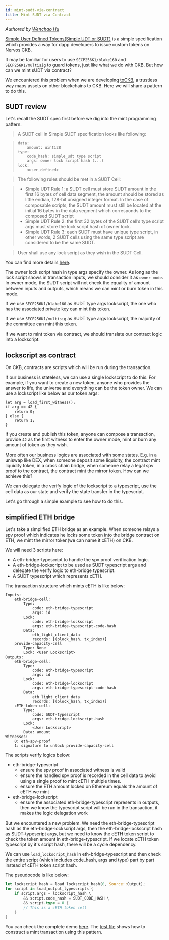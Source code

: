 ```yaml
---
id: mint-sudt-via-contract
title: Mint SUDT via Contract
---
```


*Authored by [Wenchao Hu](https://github.com/huwenchao)*

[Simple User Defined Tokens(Simple UDT or SUDT)](https://talk.nervos.org/t/rfc-simple-udt-draft-spec/4333) is a simple specification which provides a way for dapp developers to issue custom tokens on Nervos CKB.

It may be familiar for users to use `SECP256K1/blake160` and `SECP256K1/multisig` to guard tokens, just like what we do with CKB. But how can we mint sUDT via contract?

We encountered this problem when we are developing [toCKB](https://github.com/nervosnetwork/toCKB), a trustless way maps assets on other blockchains to CKB. Here we will share a pattern to do this.

## SUDT review

Let's recall the SUDT spec first before we dig into the mint programming pattern.

> A SUDT cell in Simple SUDT specification looks like following:

> ```
> data:
>     amount: uint128
> type:
>     code_hash: simple_udt type script
>     args: owner lock script hash (...)
> lock:
>     <user_defined>
> ```

> The following rules should be met in a SUDT Cell:

> - Simple UDT Rule 1: a SUDT cell must store SUDT amount in the first 16 bytes of cell data segment, the amount should be stored as little endian, 128-bit unsigned integer format. In the case of composable scripts, the SUDT amount must still be located at the initial 16 bytes in the data segment which corresponds to the composed SUDT script
> - Simple UDT Rule 2: the first 32 bytes of the SUDT cell’s type script args must store the lock script hash of owner lock.
> - Simple UDT Rule 3: each SUDT must have unique type script, in other words, 2 SUDT cells using the same type script are considered to be the same SUDT.

> User shall use any lock script as they wish in the SUDT Cell.

You can find more details [here](https://talk.nervos.org/t/rfc-simple-udt-draft-spec/4333).

The owner lock script hash in type args specify the owner. As long as the lock script shows in transaction inputs, we should consider it as `owner mode`. In owner mode, the SUDT script will not check the equality of amount between inputs and outputs, which means we can mint or burn token in this mode.

If we use `SECP256K1/blake160` as SUDT type args lockscript, the one who has the associated private key can mint this token.

If we use `SECP256K1/multisig` as SUDT type args lockscript, the majority of the committee can mint this token.

If we want to mint token via contract, we should translate our contract logic into a lockscript.

## lockscript as contract

On CKB, contracts are scripts which will be run during the transaction.

If our business is stateless, we can use a single lockscript to do this.
For example, if you want to create a new token, anyone who provides the answer to life, the universe and everything can be the token owner.
We can use a lockscript like below as our token args:

```
let arg = load_first_witness();
if arg == 42 {
    return 0;
} else {
    return 1;
}
```

If you create and publish this token, anyone can compose a transaction, provide `42` as the first witness to enter the owner mode, mint or burn any amount of token as they wish.

More often our business logics are associated with some states.
E.g. in a uniswap like DEX, when someone deposit some liquidity, the contract mint liquidity token, in a cross chain bridge, when someone relay a legal spv proof to the contract, the contract mint the mirror token. How can we achieve this?

We can delegate the verify logic of the lockscript to a typescript, use the cell data as our state and verify the state transfer in the typescript.

Let's go through a simple example to see how to do this.

## simplified ETH bridge

Let's take a simplified ETH bridge as an example.
When someone relays a spv proof which indicates he locks some token into the bridge contract on ETH, we mint the mirror token(we can name it cETH) on CKB.

We will need 3 scripts here:
- A eth-bridge-typescript to handle the spv proof verification logic.
- A eth-bridge-lockscript to be used as SUDT typescript args and delegate the verify logic to eth-bridge typescript.
- A SUDT typescript which represents cETH.

The transaction structure which mints cETH is like below:

```
Inputs:
    eth-bridge-cell:
        Type:
            code: eth-bridge-typescript
            args: id
        Lock:
            code: eth-bridge-lockscript
            args: eth-bridge-typescript-code-hash
        Data:
            eth_light_client_data
            records: [(block_hash, tx_index)]
    provide-capacity-cell
        Type: None
        Lock: <User Lockscript>
Outputs:
    eth-bridge-cell:
        Type:
            code: eth-bridge-typescript
            args: id
        Lock:
            code: eth-bridge-lockscript
            args: eth-bridge-typescript-code-hash
        Data:
            eth_light_client_data
            records: [(block_hash, tx_index)]
    cETH-token-cell:
        Type:
            code: SUDT-typescript
            args: eth-bridge-lockscript-hash
        Lock:
            <User Lockscript>
        Data: amount
Witnesses:
    0: eth-spv-proof
    1: signature to unlock provide-capacity-cell
```

The scripts verify logics below:
- eth-bridge-typescript
    - ensure the spv proof in associated witness is valid
    - ensure the handled spv proof is recorded in the cell data to avoid using a single proof to mint cETH multiple times.
    - ensure the ETH amount locked on Ethereum equals the amount of cETH we mint
- eth-bridge-lockscript
    - ensure the associated eth-bridge-typescript represents in outputs, then we know the typescript script will be run in the transaction, it makes the logic delegation work

But we encountered a new problem.
We need the eth-bridge-typescript hash as the eth-bridge-lockscript args, then the eth-bridge-lockscript hash as SUDT-typescript args, but we need to know the cETH token script to check the token amount in eth-bridge-typescript. If we locate cETH token typescript by it's script hash, there will be a cycle dependency.

We can use `load_lockscript_hash` in eth-bridge-typescript and then check the entire script (which includes code_hash, args and type) part by part instead of cETH token script hash.

The pseudocode is like below:

```rust
let lockscript_hash = load_lockscript_hash(0, Source::Output);
for script in load_output_typescripts {
    if script.args = lockscript_hash \
        && script.code_hash = SUDT_CODE_HASH \
        && script.type = 0 {
        // This is a cETH token cell
    }
}
```

You can check the complete demo [here](https://github.com/huwenchao/mint-sudt-demo).
The [test file](https://github.com/huwenchao/mint-sudt-demo/blob/master/tests/src/tests.rs#L8) shows how to construct a mint transaction using this pattern.
